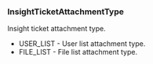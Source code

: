 ### InsightTicketAttachmentType
Insight ticket attachment type.

- USER_LIST - User list attachment type.
- FILE_LIST - File list attachment type.
